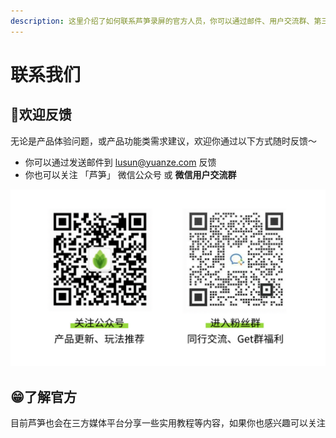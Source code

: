 ```yaml
---
description: 这里介绍了如何联系芦笋录屏的官方人员，你可以通过邮件、用户交流群、第三方官方账号等方式联络
---
```


# 联系我们

## 🌼欢迎反馈

无论是产品体验问题，或产品功能类需求建议，欢迎你通过以下方式随时反馈～

* 你可以通过发送邮件到 [lusun@yuanze.com](mailto:lusun@yuanze.com) 反馈
* 你也可以关注 「芦笋」 微信公众号 或 **微信用户交流群**

<img src="./public/.gitbook/assets/lupingwechat.png" alt="">

<!-- ![巴拉巴拉](./public/.gitbook/assets/lupingwechat.png "山上的美景") -->

## 😁了解官方

目前芦笋也会在三方媒体平台分享一些实用教程等内容，如果你也感兴趣可以关注

